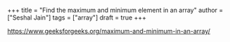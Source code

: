 +++
title = "Find the maximum and minimum element in an array"
author = ["Seshal Jain"]
tags = ["array"]
draft = true
+++

<https://www.geeksforgeeks.org/maximum-and-minimum-in-an-array/>
